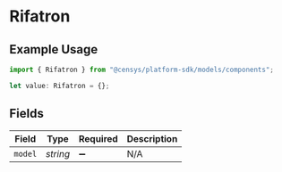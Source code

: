 # Rifatron

## Example Usage

```typescript
import { Rifatron } from "@censys/platform-sdk/models/components";

let value: Rifatron = {};
```

## Fields

| Field              | Type               | Required           | Description        |
| ------------------ | ------------------ | ------------------ | ------------------ |
| `model`            | *string*           | :heavy_minus_sign: | N/A                |